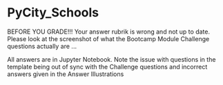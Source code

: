 # PyCity_Schools
BEFORE YOU GRADE!!!
Your answer rubrik is wrong and not up to date.  Please look at the screenshot of what the Bootcamp Module Challenge questions actually are ...

All answers are in Jupyter Notebook.
Note the issue with questions in the template being out of sync with the Challenge questions and incorrect answers given in the Answer Illustrations
